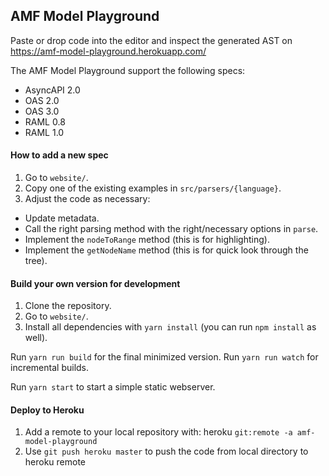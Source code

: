 ## AMF Model Playground

Paste or drop code into the editor and inspect the generated AST on https://amf-model-playground.herokuapp.com/

The AMF Model Playground support the following specs:

- AsyncAPI 2.0
- OAS 2.0
- OAS 3.0
- RAML 0.8
- RAML 1.0


#### How to add a new spec

1. Go to `website/`.
2. Copy one of the existing examples in `src/parsers/{language}`.
3. Adjust the code as necessary:

- Update metadata.
- Call the right parsing method with the right/necessary options in `parse`.
- Implement the `nodeToRange` method (this is for highlighting).
- Implement the `getNodeName` method (this is for quick look through the tree).


#### Build your own version for development

1. Clone the repository.
2. Go to `website/`.
3. Install all dependencies with `yarn install` (you can run `npm install` as
   well).

Run `yarn run build` for the final minimized version.
Run `yarn run watch` for incremental builds.

Run `yarn start` to start a simple static webserver.

#### Deploy to Heroku

1. Add a remote to your local repository with: heroku `git:remote -a amf-model-playground`
2. Use `git push heroku master` to push the code from local directory to heroku remote
